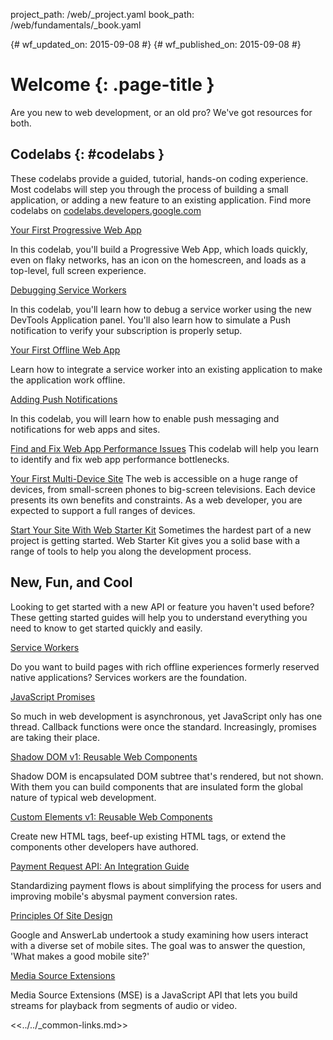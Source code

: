 project_path: /web/_project.yaml
book_path: /web/fundamentals/_book.yaml

{# wf_updated_on: 2015-09-08 #}
{# wf_published_on: 2015-09-08 #}

# Welcome {: .page-title }

Are you new to web development, or an old pro? We've got resources for both. 


## Codelabs {: #codelabs }

These codelabs provide a guided, tutorial, hands-on coding experience. Most
codelabs will step you through the process of building a small application,
or adding a new feature to an existing application.  Find more codelabs on
[codelabs.developers.google.com](https://codelabs.developers.google.com/?cat=Web)

<div class="attempt-left">
  <a href="codelabs/your-first-pwapp/">
    Your First Progressive Web App
  </a>
  <p>
    In this codelab, you'll build a Progressive Web App, which loads quickly,
    even on flaky networks, has an icon on the homescreen, and loads as a
    top-level, full screen experience.
  </p>
</div>
<div class="attempt-right">
  <a href="codelabs/debugging-service-workers/">
    Debugging Service Workers
  </a>
  <p>
    In this codelab, you'll learn how to debug a service worker using the new
    DevTools Application panel. You'll also learn how to simulate a Push
    notification to verify your subscription is properly setup.
  </p>
</div>

<div style="clear:both"></div>

<div class="attempt-left">
  <a href="codelabs/offline/">
    Your First Offline Web App
  </a>
  <p>
    Learn how to integrate a service worker into an existing application to
    make the application work offline.
  </p>
</div>
<div class="attempt-right">
  <a href="codelabs/debugging-service-workers/">
    Adding Push Notifications
  </a>
  <p>
    In this codelab, you will learn how to enable push messaging and
    notifications for web apps and sites.
  </p>
</div>

<div style="clear:both"></div>

[Find and Fix Web App Performance Issues](codelabs/web-perf/)
This codelab will help you learn to identify and fix web app performance bottlenecks.

[Your First Multi-Device Site](your-first-multi-screen-site/)
The web is accessible on a huge range of devices, from small-screen phones to
big-screen televisions. Each device presents its own benefits and constraints.
As a web developer, you are expected to support a full ranges of devices.

[Start Your Site With Web Starter Kit](web-starter-kit/)
Sometimes the hardest part of a new project is getting started. Web Starter
Kit gives you a solid base with a range of tools to help you along the
development process.


## New, Fun, and Cool

Looking to get started with a new API or feature you haven't used before? 
These getting started guides will help you to understand everything you need
to know to get started quickly and easily.

<div class="attempt-left">
  <a href="primers/service-workers">
    Service Workers
  </a>
  <p>
    Do you want to build pages with rich offline experiences formerly
    reserved native applications? Services workers are the foundation.
  </p>
</div>
<div class="attempt-right">
  <a href="primers/promises">
    JavaScript Promises
  </a>
  <p>
    So much in web development is asynchronous, yet JavaScript only has one
    thread. Callback functions were once the standard. Increasingly, promises
    are taking their place.
  </p>
</div>

<div style="clear:both"></div>

<div class="attempt-left">
  <a href="primers/shadowdom">
    Shadow DOM v1: Reusable Web Components
  </a>
  <p>
    Shadow DOM is encapsulated DOM subtree that's rendered, but not shown.
    With them you can build components that are insulated form the global
    nature of typical web development.
  </p>
</div>
<div class="attempt-right">
  <a href="primers/customelements">
    Custom Elements v1: Reusable Web Components
  </a>
  <p>
    Create new HTML tags, beef-up existing HTML tags, or extend the
    components other developers have authored.
  </p>
</div>

<div style="clear:both"></div>

<div class="attempt-left">
  <a href="primers/payment-request/">
    Payment Request API: An Integration Guide
  </a>
  <p>
    Standardizing payment flows is about simplifying the process for users
    and improving mobile's abysmal payment conversion rates.
  </p>
</div>
<div class="attempt-right">
  <a href="principles/">
    Principles Of Site Design
  </a>
  <p>
    Google and AnswerLab undertook a study examining how users interact with a
    diverse set of mobile sites. The goal was to answer the question,
    'What makes a good mobile site?'
  </p>
</div>

<div style="clear:both"></div>

<div class="attempt-left">
  <a href="primers/media-source-extensions">
    Media Source Extensions
  </a>
  <p>
    Media Source Extensions (MSE) is a JavaScript API that lets you build
    streams for playback from segments of audio or video.
  </p>
</div>

<div style="clear:both"></div>

<<../../_common-links.md>>
